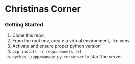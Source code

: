 # Christinas Corner

### Getting Started
1. Clone this repo
2. From the root env, create a virtual environment, like venv
3. Activate and ensure proper python version
4. `pip install -r requirements.txt`
5. `python ./app/manage.py runserver` to start the server
